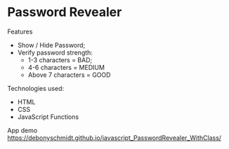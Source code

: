 # Password Revealer

Features
* Show / Hide Password;
* Verify password strength:
    * 1-3 characters = BAD;
    * 4-6 characters = MEDIUM
    * Above 7 characters = GOOD

Technologies used:
* HTML
* CSS
* JavaScript Functions

App demo
https://debonyschmidt.github.io/javascript_PasswordRevealer_WithClass/
